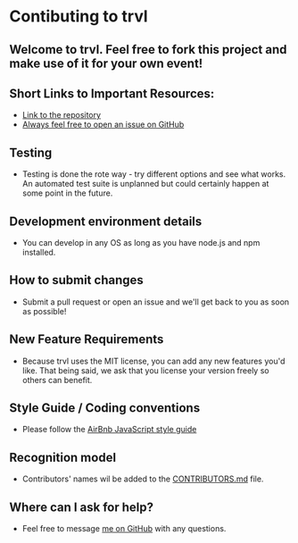 # Contibuting to trvl

## Welcome to trvl. Feel free to fork this project and make use of it for your own event! 

## Short Links to Important Resources:
* [Link to the repository](https://github.com/IrfaanKhalid/trvl)
* [Always feel free to open an issue on GitHub](https://github.com/IrfaanKhalid/trvl/issues)

## Testing
* Testing is done the rote way - try different options and see what works. An automated test suite is unplanned but could
certainly happen at some point in the future.

## Development environment details
* You can develop in any OS as long as you have node.js and npm installed.

## How to submit changes
* Submit a pull request or open an issue and we'll get back to you as soon as possible! 
    
## New Feature Requirements
* Because trvl uses the MIT license, you can add any new features you'd like. That being said, we ask that you
license your version freely so others can benefit.

## Style Guide / Coding conventions 
* Please follow the [AirBnb JavaScript style guide](https://github.com/airbnb/javascript)

## Recognition model
* Contributors' names wil be added to the [CONTRIBUTORS.md](https://github.com/IrfaanKhalid/trvl/blob/master/CONTRIBUTORS.md) file.

## Where can I ask for help?
* Feel free to message [me on GitHub](https://github.com/IrfaanKhalid) with any questions.